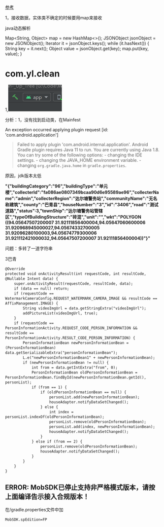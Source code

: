 [参考](https://blog.csdn.net/qq_15975081/article/details/53391640)

1，接收数据，实体类不确定的时候要用map来接收

java动态解析

Map<String, Object> map = new HashMap<>();
JSONObject jsonObject = new JSONObject();
Iterator<String> it = jsonObject.keys();
while (it.hasNext()) {
    String key = it.next();
    Object value = jsonObject.get(key);
    map.put(key, value);
}

# com.yl.clean

1,![错误1--APP报错](../media/pictures/Bug.assets/错误1--APP报错.png)

分析：1，没有找到启动类，在Mainfest

An exception occurred applying plugin request [id: 'com.android.application']
> Failed to apply plugin 'com.android.internal.application'.
> Android Gradle plugin requires Java 11 to run. You are currently using Java 1.8.
> You can try some of the following options:
>      - changing the IDE settings.
>           - changing the JAVA_HOME environment variable.
>           - changing `org.gradle.java.home` in `gradle.properties`.

原因，jdk版本太低

**"{\"buildingCategory\":\"96\",\"buildingType\":\"单元楼\",\"collecterId\":\"fa086ae0807349bcaa90d6e95589ae96\",\"collecterName\":\"admin\",\"collecterRegion\":\"达尔塘警务站\",\"communityName\":\"无名称建筑\",\"county\":\"巴青县\",\"houseNumber\":\"3\",\"id\":\"3406\",\"road\":\"测试道路\",\"status\":3,\"townShip\":\"达尔塘警务站管辖区\",\"typeOfBuildingStructure\":\"砖混\",\"unit\":\"\",\"wkt\":\"POLYGON ((94.05647507200007 31.92111856400004,94.05647060600006 31.920968945000027,94.05674332700005 31.92096280100003,94.05674779300006 31.921112421000032,94.05647507200007 31.92111856400004))\"}"**

问题：多转了一道字符串

3巴青

```
@Override
protected void onActivityResult(int requestCode, int resultCode, @Nullable Intent data) {
    super.onActivityResult(requestCode, resultCode, data);
    if (data == null) return;
    if (requestCode == WatermarkCameraConfig.REQUEST_WATERMARK_CAMERA_IMAGE && resultCode == AffixManagement.IMAGE) {
        String videoImgUrl = data.getStringExtra("videoImgUrl");
        addPictureList(videoImgUrl, true);
    }
    if (requestCode == PersonInformationActivity.REQUEST_CODE_PERSON_INFORMATION && resultCode == PersonInformationActivity.RESULT_CODE_PERSON_INFORMATION) {
        PersonInformationBean newPersonInformationBean = (PersonInformationBean) data.getSerializableExtra("personInformationBean");
        L.e("newPersonInformationBean1" + newPersonInformationBean);
        if (newPersonInformationBean != null) {
            int from = data.getIntExtra("from", 0);
            PersonInformationBean oldPersonInformationBean = PersonInformationBean.findById(newPersonInformationBean.getId(), personList);
            if (from == 1) {
                if (oldPersonInformationBean == null) {
                    personList.add(newPersonInformationBean);
                    houseAdapter.notifyDataSetChanged();
                } else {
                    int index = personList.indexOf(oldPersonInformationBean);
                    personList.remove(oldPersonInformationBean);
                    personList.add(index, newPersonInformationBean);
                    houseAdapter.notifyDataSetChanged();
                }
            } else if (from == 2) {
                personList.remove(oldPersonInformationBean);
                houseAdapter.notifyDataSetChanged();
            }
        }
    }
}
```



## ERROR: MobSDK已停止支持非严格模式版本，请按上面编译告示接入合规版本！

 在/gradle.properties文件中加

```
MobSDK.spEdition=FP
```
